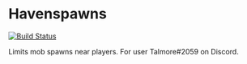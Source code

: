 # Havenspawns

[![Build Status](https://travis-ci.com/grisstyl/Havenspawns.svg?token=TSz94qoPczfF4z3iJvmq&branch=master)](https://travis-ci.com/grisstyl/Havenspawns)

Limits mob spawns near players. For user Talmore#2059 on Discord.